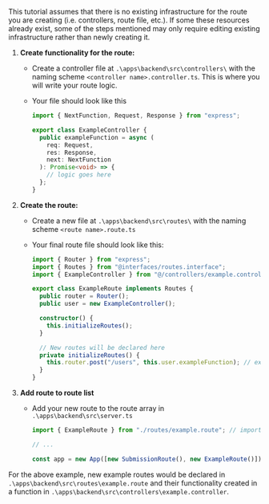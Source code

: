 This tutorial assumes that there is no existing infrastructure for the route you are creating (i.e. controllers, route file, etc.). If some these resources already exist, some of the steps mentioned may only require editing existing infrastructure rather than newly creating it.

1. **Create functionality for the route:**

   - Create a controller file at `.\apps\backend\src\controllers\` with the naming scheme `<controller name>.controller.ts`. This is where you will write your route logic.
   - Your file should look like this

     ```typescript
     import { NextFunction, Request, Response } from "express";

     export class ExampleController {
       public exampleFunction = async (
         req: Request,
         res: Response,
         next: NextFunction
       ): Promise<void> => {
         // logic goes here
       };
     }
     ```

2. **Create the route:**

   - Create a new file at `.\apps\backend\src\routes\` with the naming scheme `<route name>.route.ts`
   - Your final route file should look like this:

     ```ts
     import { Router } from "express";
     import { Routes } from "@interfaces/routes.interface";
     import { ExampleController } from "@/controllers/example.controller";

     export class ExampleRoute implements Routes {
       public router = Router();
       public user = new ExampleController();

       constructor() {
         this.initializeRoutes();
       }

       // New routes will be declared here
       private initializeRoutes() {
         this.router.post("/users", this.user.exampleFunction); // example POST route
       }
     }
     ```

3. **Add route to route list**

   - Add your new route to the route array in `.\apps\backend\src\server.ts`

     ```ts
     import { ExampleRoute } from "./routes/example.route"; // import your route

     // ...

     const app = new App([new SubmissionRoute(), new ExampleRoute()]); // add route to array
     ```

For the above example, new example routes would be declared in `.\apps\backend\src\routes\example.route` and their functionality created in a function in `.\apps\backend\src\controllers\example.controller`.
